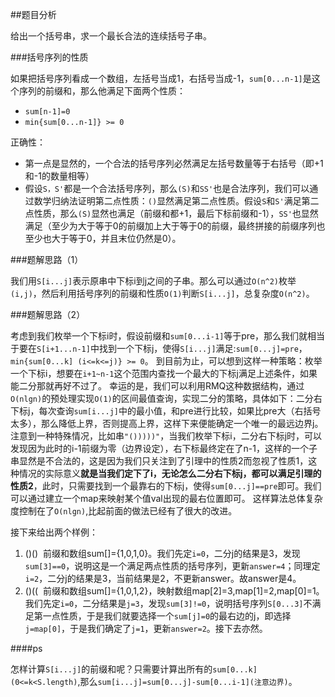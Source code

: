 ##题目分析

给出一个括号串，求一个最长合法的连续括号子串。

###括号序列的性质

如果把括号序列看成一个数组，左括号当成1，右括号当成-1，`sum[0...n-1]`是这个序列的前缀和，那么他满足下面两个性质：

+ `sum[n-1]=0`
+ `min{sum[0...n-1]} >= 0`

正确性：

+ 第一点是显然的，一个合法的括号序列必然满足左括号数量等于右括号（即+1和-1的数量相等）
+ 假设`S，S'`都是一个合法括号序列，那么`(S)`和`SS'`也是合法序列，我们可以通过数学归纳法证明第二点性质：`()`显然满足第二点性质。假设`S`和`S'`满足第二点性质，那么`(S)`显然也满足（前缀和都+1，最后下标前缀和-1），`SS'`也显然满足（至少为大于等于0的前缀加上大于等于0的前缀，最终拼接的前缀序列也至少也大于等于0，并且末位仍然是0）。

###题解思路（1）

我们用`S[i...j]`表示原串中下标i到j之间的子串。那么可以通过`O(n^2)`枚举`(i,j)`，然后利用括号序列的前缀和性质`O(1)`判断`S[i...j]`，总复杂度`O(n^2)`。

###题解思路（2）

考虑到我们枚举一个下标i时，假设前缀和`sum[0...i-1]`等于pre，那么我们就相当于要在`S[i+1...n-1]`中找到一个下标j，使得`S[i...j]`满足:`sum[0...j]=pre`，`min{sum[0...k] (i<=k<=j)} >= 0`。
到目前为止，可以想到这样一种策略：枚举一个下标i，想要在`i+1~n-1`这个范围内查找一个最大的下标j满足上述条件，如果能二分那就再好不过了。
幸运的是，我们可以利用RMQ这种数据结构，通过`O(nlgn)`的预处理实现`O(1)`的区间最值查询，实现二分的策略，具体如下：二分右下标j，每次查询`sum[i...j]`中的最小值，和pre进行比较，如果比pre大（右括号太多），那么降低上界，否则提高上界，这样下来便能确定一个唯一的最远边界j。
注意到一种特殊情况，比如串`"()))))"`，当我们枚举下标i，二分右下标j时，可以发现因为此时的i-1前缀为零（边界设定），右下标最终定在了n-1，这样的一个子串显然是不合法的，这是因为我们只关注到了引理中的性质2而忽视了性质1，这种情况的实际意义**就是当我们定下了i，无论怎么二分右下标j，都可以满足引理的性质2**，此时，只需要找到一个最靠右的下标j，使得`sum[0...j]==pre`即可。我们可以通过建立一个map来映射某个值val出现的最右位置即可。
这样算法总体复杂度控制在了`O(nlgn)`,比起前面的做法已经有了很大的改进。

接下来给出两个样例：
1. ()()
  前缀和数组sum[]={1,0,1,0}。我们先定`i=0`，二分j的结果是3，发现`sum[3]==0`，说明这是一个满足两点性质的括号序列，更新`answer=4`；同理定`i=2`，二分j的结果是3，当前结果是2，不更新answer。故answer是4。
2. ()((
  前缀和数组sum[]={1,0,1,2}，映射数组map[2]=3,map[1]=2,map[0]=1。我们先定`i=0`，二分结果是`j=3`，发现`sum[3]!=0`，说明括号序列`S[0...3]`不满足第一点性质，于是我们就要选择一个`sum[j]=0`的最右边的j，即选择`j=map[0]`，于是我们确定了`j=1`，更新`answer=2`。接下去亦然。
  
####ps

怎样计算`S[i...j]`的前缀和呢？只需要计算出所有的`sum[0...k] (0<=k<S.length)`,那么`sum[i...j]=sum[0...j]-sum[0...i-1](注意边界)`。

